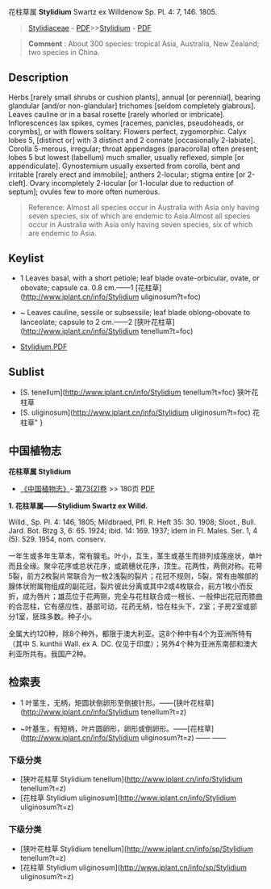 花柱草属 **Stylidium** Swartz ex Willdenow Sp. Pl. 4: 7, 146. 1805.

> [Stylidiaceae](http://www.iplant.cn/info/Stylidiaceae?t=foc) - [PDF](http://www.iplant.cn/foc/pdf/Stylidiaceae.pdf)>>[Stylidium](http://www.iplant.cn/info/Stylidium?t=foc) - [PDF](http://www.iplant.cn/foc/pdf/Stylidium.pdf)

> **Comment** : 
> About 300 species: tropical Asia, Australia, New Zealand; two species in China.

## Description

Herbs [rarely small shrubs or cushion plants], annual [or perennial], bearing glandular [and/or non-glandular] trichomes [seldom completely glabrous]. Leaves cauline or in a basal rosette [rarely whorled or imbricate]. Inflorescences lax spikes, cymes [racemes, panicles, pseudoheads, or corymbs], or with flowers solitary. Flowers perfect, zygomorphic. Calyx lobes 5, [distinct or] with 3 distinct and 2 connate [occasionally 2-labiate]. Corolla 5-merous, irregular; throat appendages (paracorolla) often present; lobes 5 but lowest (labellum) much smaller, usually reflexed, simple [or appendiculate]. Gynostemium usually exserted from corolla, bent and irritable [rarely erect and immobile]; anthers 2-locular; stigma entire [or 2-cleft]. Ovary incompletely 2-locular [or 1-locular due to reduction of septum]; ovules few to more often numerous.

> Reference: 
> Almost all species occur in Australia with Asia only having seven species, six of which are endemic to Asia.Almost all species occur in Australia with Asia only having seven species, six of which are endemic to Asia.

## Keylist

* 1 Leaves basal, with a short petiole; leaf blade ovate-orbicular, ovate, or obovate; capsule ca. 0.8 cm.——1 [花柱草](http://www.iplant.cn/info/Stylidium uliginosum?t=foc)
* ~ Leaves cauline, sessile or subsessile; leaf blade oblong-obovate to lanceolate; capsule to 2 cm.——2 [狭叶花柱草](http://www.iplant.cn/info/Stylidium tenellum?t=foc)

* [Stylidium.PDF](http://www.iplant.cn/foc/pdf/Stylidium.pdf)

## Sublist

* [S.  tenellum](http://www.iplant.cn/info/Stylidium tenellum?t=foc)
 狭叶花柱草
* [S.  uliginosum](http://www.iplant.cn/info/Stylidium uliginosum?t=foc) 花柱草"
}
## 中国植物志

**花柱草属 Stylidium**

* [《中国植物志》](http://www.iplant.cn/frps)- [第73(2)卷](http://www.iplant.cn/frps/vol/73(2)) >> 180页 [PDF](http://www.iplant.cn/frps/pdf/73(2)/181y.pdf)

**1. 花柱草属——Stylidium Swartz ex Willd.**

Willd., Sp. Pl. 4: 146, 1805; Mildbraed, Pfl. R. Heft 35: 30. 1908; Sloot., Bull. Jard. Bot. Btzg 3, 6: 65. 1924; ibid. 14: 169. 1937; idem in Fl. Males. Ser. 1, 4 (5): 529. 1954, nom. conserv.

一年生或多年生草本，常有腺毛。叶小，互生，茎生或基生而排列成莲座状，单叶而且全缘。聚伞花序或总状花序，或疏穗状花序，顶生。花两性，两侧对称。花萼5裂，前方2枚裂片常联合为一枚2浅裂的裂片；花冠不规则，5裂，常有由喉部的腺体状附属物组成的副花冠，裂片彼此分离或其中2或4枚联合，前方1枚小而反折，成为唇片；雄蕊位于花两铡，完全与花柱联合成一根长、一般伸出花冠而膝曲的合蕊柱，它有感应性，基部可动，花药无柄，恰在柱头下，2室；子房2室或部分1室，胚珠多数。种子小。

全属大约120种，除8个种外，都限于澳大利亚。这8个种中有4个为亚洲所特有（其中 S. kunthii Wall. ex A. DC. 仅见于印度）；另外4个种为亚洲东南部和澳大利亚所共有。我国产2种。

## 检索表

* 1 叶茎生，无柄，矩圆状倒卵形至倒披针形。——[狭叶花柱草](http://www.iplant.cn/info/Stylidium tenellum?t=z)

* ~叶基生，有短柄，叶片圆卵形，卵形或倒卵形。——[花柱草](http://www.iplant.cn/info/Stylidium uliginosum?t=z)</td></tr><tr><td>&nbsp;——&nbsp;——&nbsp;</td></tr>
### 下级分类
* [狭叶花柱草  Stylidium tenellum](http://www.iplant.cn/info/Stylidium tenellum?t=z)
* [花柱草  Stylidium uliginosum](http://www.iplant.cn/info/Stylidium uliginosum?t=z)

### 下级分类
* [狭叶花柱草  Stylidium tenellum](http://www.iplant.cn/info/sp/Stylidium tenellum?t=z)
* [花柱草  Stylidium uliginosum](http://www.iplant.cn/info/sp/Stylidium uliginosum?t=z)
